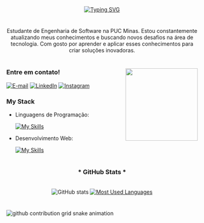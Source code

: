<div align="center">
  <a href="https://git.io/typing-svg">
    <img src="https://readme-typing-svg.demolab.com?font=Fira+Code&weight=500&size=22&pause=1000&color=800080&center=true&vCenter=true&random=false&width=524&lines=%E2%8A%B9+Welcome+to+my+profile!" alt="Typing SVG">
  </a>
</div>

<img align="center" alt="" src="./src/header-gif.gif">

#

<p align="center">Estudante de Engenharia de Software na PUC Minas. Estou constantemente atualizando meus conhecimentos e buscando novos desafios na área de tecnologia. Com gosto por aprender e aplicar esses conhecimentos para criar soluções inovadoras.
  
#

<img align="right" alt="" height="190px" src="./src/study.gif">

<h3 align="left">Entre em contato!</h3>

[![E-mail](https://img.shields.io/badge/-Email-000?style=for-the-badge&logo=microsoft-outlook&logoColor=FF00F6&color:FFF)](mailto:lealmatosgabriel@gmail.com)
[![LinkedIn](https://img.shields.io/badge/-LinkedIn-000?style=for-the-badge&logo=linkedin&logoColor=FF00F6&color:FFF)](https://www.linkedin.com/in/gabriel-lealm/)
[![Instagram](https://img.shields.io/badge/-Instagram-000?style=for-the-badge&logo=instagram&logoColor=FF00F6&color:FFF)](https://www.instagram.com/gabriel_lealm_/)


<h3 align="left">My Stack</h3>

- Linguagens de Programação: 

    [![My Skills](https://skillicons.dev/icons?i=java,javascript,c,cpp,cs)](https://skillicons.dev)

- Desenvolvimento Web:

    [![My Skills](https://skillicons.dev/icons?i=php,html,css)](https://skillicons.dev)
#

<div style="text-align: center;" align="center">
  <h3>* GitHub Stats *</h3>
  <br>
  <img src="https://github-readme-stats-git-masterrstaa-rickstaa.vercel.app/api?username=GabrielLealM11&hide_title=true&show_icons=true&include_all_commits=false&count_private=true&line_height=25&hide=issues&bg_color=000&title_color=FF00F6&text_color=8b008b&border_radius=3&border_color=36123c&icon_color=FF00F6&theme=jolly" alt="GitHub stats">

  <a href="https://github.com/GabrielLealM11/github-readme-stats">
    <img src="https://github-readme-stats-git-masterrstaa-rickstaa.vercel.app/api/top-langs/?username=GabrielLealM11&line_height=10&card_width=290&layout=compact&hide_title=false&count_private=true&langs_count=4&show_icons=true&title_color=8b008b&hide=html,scss,less&bg_color=000&text_color=8B8B8B&border_radius=3&border_color=561760&count_private=true" alt="Most Used Languages">
  </a>
</div>


#

<picture align="center">
  <source media="(prefers-color-scheme: dark)" srcset="https://raw.githubusercontent.com/GabrielLealM11/GabrielLealM11/output/github-contribution-grid-snake-dark.svg">
  <source media="(prefers-color-scheme: light)" srcset="https://raw.githubusercontent.com/GabrielLealM11/GabrielLealM11/output/github-contribution-grid-snake-dark.svg">
  <img align="center" alt="github contribution grid snake animation" src="https://raw.githubusercontent.com/GabrielLealM11/mari4souza/output/github-contribution-grid-snake.svg">
</picture>
